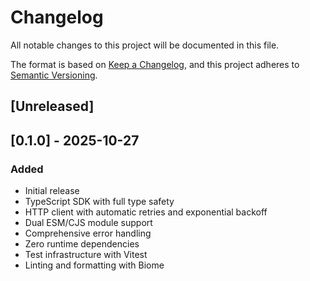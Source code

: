 # Changelog

All notable changes to this project will be documented in this file.

The format is based on [Keep a Changelog](https://keepachangelog.com/en/1.0.0/),
and this project adheres to [Semantic Versioning](https://semver.org/spec/v2.0.0.html).

## [Unreleased]

## [0.1.0] - 2025-10-27

### Added

- Initial release
- TypeScript SDK with full type safety
- HTTP client with automatic retries and exponential backoff
- Dual ESM/CJS module support
- Comprehensive error handling
- Zero runtime dependencies
- Test infrastructure with Vitest
- Linting and formatting with Biome
